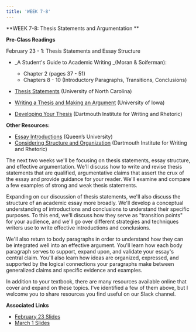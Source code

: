 ```yaml
---
title: 'WEEK 7-8'
---
```


**WEEK 7-8: Thesis Statements and Argumentation **  

**Pre-Class Readings**

February 23 - 1: Thesis Statements and Essay Structure

- _A Student's Guide to Academic Writing _(Moran & Soiferman): 
    - Chapter 2 (pages 37 - 51) 
    - Chapters 8 - 10 (Introductory Paragraphs, Transitions, Conclusions) 

- [Thesis Statements](http://writingcenter.unc.edu/handouts/thesis-statements/) (University of North Carolina) 
- [Writing a Thesis and Making an Argument](http://clas.uiowa.edu/history/teaching-and-writing-center/guides/argumentation) (University of Iowa) 
- [Developing Your Thesis](https://writing-speech.dartmouth.edu/learning/materials/materials-first-year-writers/developing-your-thesis) (Dartmouth Institute for Writing and Rhetoric) 

**Other Resources:**

- [Essay Introductions](http://sass.queensu.ca/writingcentre/wp-content/uploads/sites/3/2013/06/Process-Essays-Introduction.pdf) (Queen’s University) 
- [Considering Structure and Organization](https://writing-speech.dartmouth.edu/learning/materials-first-year-writers/considering-structure-and-organization) (Dartmouth Institute for Writing and Rhetoric) 

The next two weeks we'll be focusing on thesis statements, essay structure, and effective argumentation. We'll discuss how to write and revise thesis statements that are qualified, argumentative claims that assert the crux of the essay and provide guidance for your reader. We'll examine and compare a few examples of strong and weak thesis statements. 

Expanding on our discussion of thesis statements, we'll also discuss the structure of an academic essay more broadly. We'll develop a conceptual understanding of introductions and conclusions to understand their specific purposes. To this end, we'll discuss how they serve as "transition points" for your audience, and we'll go over different strategies and techniques writers use to write effective introductions and conclusions. 

We'll also return to body paragraphs in order to understand how they can be integrated well into an effective argument. You'll learn how each body paragraph serves to support, expand upon, and validate your essay's central claim. You'll also learn how ideas are organized, expressed, and supported by the logical connections your paragraphs make between generalized claims and specific evidence and examples. 

In addition to your textbook, there are many resources available online that cover and expand on these topics. I've identified a few of them above, but I welcome you to share resources you find useful on our Slack channel.

**Associated Links**

* [February 23 Slides](http://slides.com/trentgill/uw-feb-22-2016-thesis-statements-and-argumentation#/)
* [March 1 Slides](http://slides.com/trentgill/uw-march-1-2016-basic-rhetoric-argumentative-fallacies-noun-pronoun-agreement#/)